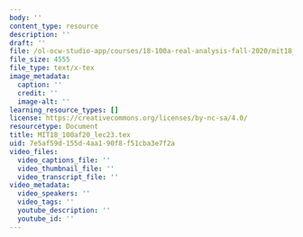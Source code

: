 ```yaml
---
body: ''
content_type: resource
description: ''
draft: ''
file: /ol-ocw-studio-app/courses/18-100a-real-analysis-fall-2020/mit18_100af20_lec23.tex
file_size: 4555
file_type: text/x-tex
image_metadata:
  caption: ''
  credit: ''
  image-alt: ''
learning_resource_types: []
license: https://creativecommons.org/licenses/by-nc-sa/4.0/
resourcetype: Document
title: MIT18_100af20_lec23.tex
uid: 7e5af59d-155d-4aa1-90f8-f51cba3e7f2a
video_files:
  video_captions_file: ''
  video_thumbnail_file: ''
  video_transcript_file: ''
video_metadata:
  video_speakers: ''
  video_tags: ''
  youtube_description: ''
  youtube_id: ''
---
```


